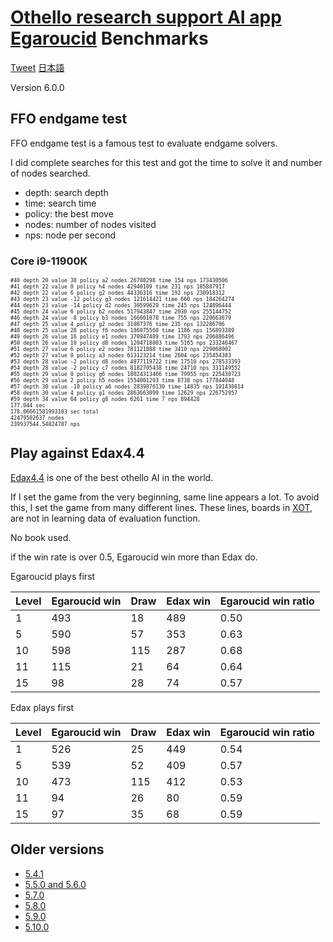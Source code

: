 # [Othello research support AI app Egaroucid](https://www.egaroucid-app.nyanyan.dev/) Benchmarks

<a href="https://twitter.com/share?ref_src=twsrc%5Etfw" class="twitter-share-button" data-text="Othello research support AI app Egaroucid" data-url="https://www.egaroucid-app.nyanyan.dev/" data-hashtags="egaroucid" data-related="takuto_yamana,Nyanyan_Cube" data-show-count="false">Tweet</a><script async src="https://platform.twitter.com/widgets.js" charset="utf-8"></script> <a href=./../ja/>日本語</a>

Version 6.0.0

## FFO endgame test

FFO endgame test is a famous test to evaluate endgame solvers.

I did complete searches for this test and got the time to solve it and number of nodes searched.

* depth: search depth
* time: search time
* policy: the best move
* nodes: number of nodes visited
* nps: node per second

### Core i9-11900K

<div style="font-size:60%"><pre>#40 depth 20 value 38 policy a2 nodes 26708298 time 154 nps 173430506
#41 depth 22 value 0 policy h4 nodes 42940109 time 231 nps 185887917
#42 depth 22 value 6 policy g2 nodes 44336316 time 192 nps 230918312
#43 depth 23 value -12 policy g3 nodes 121614421 time 660 nps 184264274
#44 depth 23 value -14 policy d2 nodes 30599629 time 245 nps 124896444
#45 depth 24 value 6 policy b2 nodes 517943847 time 2030 nps 255144752
#46 depth 24 value -8 policy b3 nodes 166601078 time 755 nps 220663679
#47 depth 25 value 4 policy g2 nodes 31087376 time 235 nps 132286706
#48 depth 25 value 28 policy f6 nodes 186075560 time 1186 nps 156893389
#49 depth 26 value 16 policy e1 nodes 370947489 time 1793 nps 206886496
#50 depth 26 value 10 policy d8 nodes 1204718003 time 5165 nps 233246467
#51 depth 27 value 6 policy e2 nodes 781121888 time 3410 nps 229068002
#52 depth 27 value 0 policy a3 nodes 613123214 time 2604 nps 235454383
#53 depth 28 value -2 policy d8 nodes 4877119722 time 17510 nps 278533393
#54 depth 28 value -2 policy c7 nodes 8182705438 time 24710 nps 331149552
#55 depth 29 value 0 policy g6 nodes 18024313466 time 79955 nps 225430723
#56 depth 29 value 2 policy h5 nodes 1554001293 time 8738 nps 177844048
#57 depth 30 value -10 policy a6 nodes 2839876130 time 14835 nps 191430814
#58 depth 30 value 4 policy g1 nodes 2863663099 time 12629 nps 226752957
#59 depth 34 value 64 policy g8 nodes 6261 time 7 nps 894428
177.044 sec
178.06661581993103 sec total
42479502637 nodes
239937544.54824787 nps</pre></div>










## Play against Edax4.4

[Edax4.4](https://github.com/abulmo/edax-reversi) is one of the best othello AI in the world.

If I set the game from the very beginning, same line appears a lot. To avoid this, I set the game from many different lines. These lines, boards in [XOT](https://berg.earthlingz.de/xot/index.php), are not in learning data of evaluation function.

No book used.

if the win rate is over 0.5, Egaroucid win more than Edax do.

Egaroucid plays first

| Level | Egaroucid win | Draw | Edax win | Egaroucid win ratio |
| ----- | ------------- | ---- | -------- | ------------------- |
| 1     | 493           | 18   | 489      | 0.50                |
| 5     | 590           | 57   | 353      | 0.63                |
| 10    | 598           | 115  | 287      | 0.68                |
| 11    | 115           | 21   | 64       | 0.64                |
| 15    | 98            | 28   | 74       | 0.57                |

Edax plays first

| Level | Egaroucid win | Draw | Edax win | Egaroucid win ratio |
| ----- | ------------- | ---- | -------- | ------------------- |
| 1     | 526           | 25   | 449      | 0.54                |
| 5     | 539           | 52   | 409      | 0.57                |
| 10    | 473           | 115  | 412      | 0.53                |
| 11    | 94            | 26   | 80       | 0.59                |
| 15    | 97            | 35   | 68       | 0.59                |




## Older versions

* [5.4.1](./../5_4_1)
* [5.5.0 and 5.6.0](./../5_5_0)
* [5.7.0](./../5_7_0)
* [5.8.0](./../5_8_0)
* [5.9.0](./../5_9_0)
* [5.10.0](./../5_10_0)

